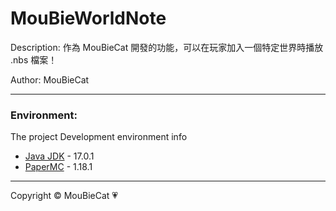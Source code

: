 # MouBieWorldNote

Description: 作為 MouBieCat 開發的功能，可以在玩家加入一個特定世界時播放 .nbs 檔案！

Author: MouBieCat

-------------

### Environment:

The project Development environment info
<ul>
    <li><a href="https://java.com/zh_TW/">Java JDK</a> - 17.0.1</li>
    <li><a href="https://papermc.io/">PaperMC</a> - 1.18.1</li>
</ul>

-------------
Copyright © MouBieCat 💗
